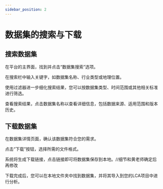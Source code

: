 ```yaml
---
sidebar_position: 2
---
```


# 数据集的搜索与下载

## 搜索数据集

在平台的主界面，找到并点击“数据集搜索”选项。

在搜索栏中输入关键字，如数据集名称、行业类型或地理位置。

使用过滤器进一步细化搜索结果，您可以按数据集类型、时间范围或其他相关标准进行筛选。

查看搜索结果，点击数据集名称以查看详细信息，包括数据来源、适用范围和版本历史。

## 下载数据集

在数据集详情页面，确认该数据集符合您的需求。

点击“下载”按钮，选择所需的文件格式。

系统将生成下载链接，点击链接即可将数据集保存到本地。//细节和黄老师确定后再修改

下载完成后，您可以在本地文件夹中找到数据集，并将其导入到您的LCA项目中进行分析。
